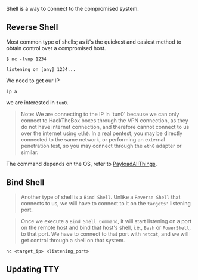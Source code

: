 Shell is a way to connect to the compromised system.

## Reverse Shell

Most common type of shells; as it's the quickest and easiest method to obtain control over a compromised host.

```
$ nc -lvnp 1234

listening on [any] 1234...
```

We need to get our IP

```
ip a
```

we are interested in `tun0`.

> Note: We are connecting to the IP in 'tun0' because we can only connect to HackTheBox boxes through the VPN connection, as they do not have internet connection, and therefore cannot connect to us over the internet using `eth0`. In a real pentest, you may be directly connected to the same network, or performing an external penetration test, so you may connect through the `eth0` adapter or similar.

The command depends on the OS, refer to [PayloadAllThings](https://swisskyrepo.github.io/InternalAllTheThings/cheatsheets/shell-reverse-cheatsheet/).

## Bind Shell

>Another type of shell is a `Bind Shell`. Unlike a `Reverse Shell` that connects to us, we will have to connect to it on the `targets'` listening port.
 
 >Once we execute a `Bind Shell Command`, it will start listening on a port on the remote host and bind that host's shell, i.e., `Bash` or `PowerShell`, to that port. We have to connect to that port with `netcat`, and we will get control through a shell on that system.
 
```
nc <target_ip> <listening_port>  
```

## Updating TTY
